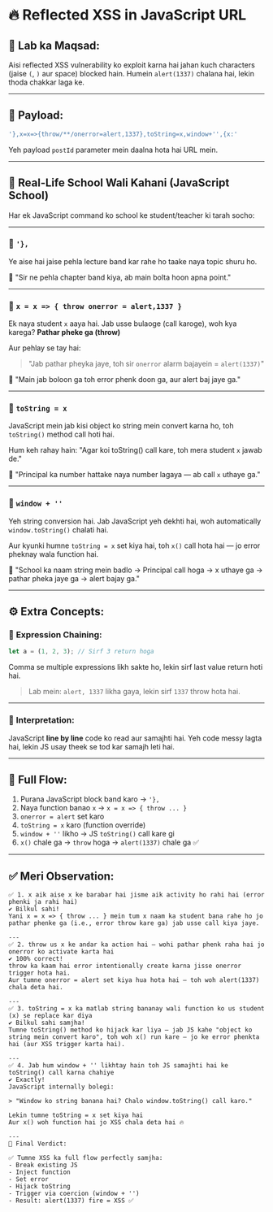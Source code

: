 # 🔥 Reflected XSS in JavaScript URL

## 🎯 Lab ka Maqsad:

Aisi reflected XSS vulnerability ko exploit karna hai jahan kuch characters (jaise `(`, `)` aur space) blocked hain. Humein `alert(1337)` chalana hai, lekin thoda chakkar laga ke.

---

## 🧪 Payload:

```js
'},x=x=>{throw/**/onerror=alert,1337},toString=x,window+'',{x:'
```

Yeh payload `postId` parameter mein daalna hota hai URL mein.

---

## 🏫 Real-Life School Wali Kahani (JavaScript School)

Har ek JavaScript command ko school ke student/teacher ki tarah socho:

---

### 🔹 `'},`

Ye aise hai jaise pehla lecture band kar rahe ho taake naya topic shuru ho.

📘 "Sir ne pehla chapter band kiya, ab main bolta hoon apna point."

---

### 🔹 `x = x => { throw onerror = alert,1337 }`

Ek naya student `x` aaya hai. Jab usse bulaoge (call karoge), woh kya karega? **Pathar pheke ga (throw)**

Aur pehlay se tay hai:

> "Jab pathar pheyka jaye, toh sir `onerror` alarm bajayein = `alert(1337)`"

📘 "Main jab boloon ga toh error phenk doon ga, aur alert baj jaye ga."

---

### 🔹 `toString = x`

JavaScript mein jab kisi object ko string mein convert karna ho, toh `toString()` method call hoti hai.

Hum keh rahay hain: "Agar koi toString() call kare, toh mera student `x` jawab de."

📘 "Principal ka number hattake naya number lagaya — ab call `x` uthaye ga."

---

### 🔹 `window + ''`

Yeh string conversion hai. Jab JavaScript yeh dekhti hai, woh automatically `window.toString()` chalati hai.

Aur kyunki humne `toString = x` set kiya hai, toh `x()` call hota hai — jo error pheknay wala function hai.

📘 "School ka naam string mein badlo → Principal call hoga → x uthaye ga → pathar pheka jaye ga → alert bajay ga."

---

## ⚙️ Extra Concepts:

### 🔹 **Expression Chaining:**

```js
let a = (1, 2, 3); // Sirf 3 return hoga
```

Comma se multiple expressions likh sakte ho, lekin sirf last value return hoti hai.

> Lab mein: `alert, 1337` likha gaya, lekin sirf `1337` throw hota hai.

---

### 🔹 **Interpretation:**

JavaScript **line by line** code ko read aur samajhti hai. Yeh code messy lagta hai, lekin JS usay theek se tod kar samajh leti hai.

---

## 🔁 Full Flow:

1. Purana JavaScript block band karo → `'},`
2. Naya function banao `x` → `x = x => { throw ... }`
3. `onerror = alert` set karo
4. `toString = x` karo (function override)
5. `window + ''` likho → JS `toString()` call kare gi
6. `x()` chale ga → `throw` hoga → `alert(1337)` chale ga ✅

---

## ✅ Meri Observation:

```
✅ 1. x aik aise x ke barabar hai jisme aik activity ho rahi hai (error phenki ja rahi hai)
✔️ Bilkul sahi!
Yani x = x => { throw ... } mein tum x naam ka student bana rahe ho jo pathar phenke ga (i.e., error throw kare ga) jab usse call kiya jaye.

---
✅ 2. throw us x ke andar ka action hai — wohi pathar phenk raha hai jo onerror ko activate karta hai
✔️ 100% correct!
throw ka kaam hai error intentionally create karna jisse onerror trigger hota hai.
Aur tumne onerror = alert set kiya hua hota hai — toh woh alert(1337) chala deta hai.

---
✅ 3. toString = x ka matlab string bananay wali function ko us student (x) se replace kar diya
✔️ Bilkul sahi samjha!
Tumne toString() method ko hijack kar liya — jab JS kahe "object ko string mein convert karo", toh woh x() run kare — jo ke error phenkta hai (aur XSS trigger karta hai).

---
✅ 4. Jab hum window + '' likhtay hain toh JS samajhti hai ke toString() call karna chahiye
✔️ Exactly!
JavaScript internally bolegi:

> "Window ko string banana hai? Chalo window.toString() call karo."

Lekin tumne toString = x set kiya hai
Aur x() woh function hai jo XSS chala deta hai 🔥

---
🏁 Final Verdict:

✅ Tumne XSS ka full flow perfectly samjha:
- Break existing JS
- Inject function
- Set error
- Hijack toString
- Trigger via coercion (window + '')
- Result: alert(1337) fire = XSS ✅
```
